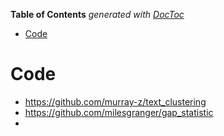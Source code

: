 <!-- START doctoc generated TOC please keep comment here to allow auto update -->

<!-- DON'T EDIT THIS SECTION, INSTEAD RE-RUN doctoc TO UPDATE -->

**Table of Contents**  *generated with [DocToc](https://github.com/thlorenz/doctoc)*

- [Code](#code)

<!-- END doctoc generated TOC please keep comment here to allow auto update -->


# Code

- https://github.com/murray-z/text_clustering
- https://github.com/milesgranger/gap_statistic
-
